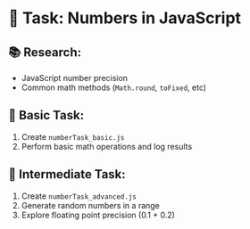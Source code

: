 # 🔢 Task: Numbers in JavaScript

## 📚 Research:
- JavaScript number precision
- Common math methods (`Math.round`, `toFixed`, etc)

## 🐣 Basic Task:
1. Create `numberTask_basic.js`
2. Perform basic math operations and log results

## 🚀 Intermediate Task:
1. Create `numberTask_advanced.js`
2. Generate random numbers in a range
3. Explore floating point precision (0.1 + 0.2)
